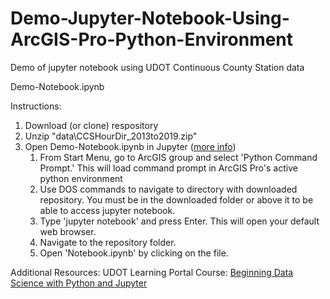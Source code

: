# Demo-Jupyter-Notebook-Using-ArcGIS-Pro-Python-Environment
Demo of jupyter notebook using UDOT Continuous County Station data

Demo-Notebook.ipynb

Instructions:
1. Download (or clone) respository
2. Unzip "data\CCSHourDir_2013to2019.zip"
3. Open Demo-Notebook.ipynb in Jupyter ([more info](https://developers.arcgis.com/python/guide/using-the-jupyter-notebook-environment/))
    1. From Start Menu, go to ArcGIS group and select 'Python Command Prompt.' This will load command prompt in ArcGIS Pro's active python environment
    2. Use DOS commands to navigate to directory with downloaded repository. You must be in the downloaded folder or above it to be able to access jupyter notebook.
    3. Type 'jupyter notebook' and press Enter. This will open your default web browser.
    4. Navigate to the repository folder.
    5. Open 'Notebook.ipynb' by clicking on the file.


Additional Resources:
UDOT Learning Portal Course: [Beginning Data Science with Python and Jupyter](https://utah-udotu_public.sabacloud.com/Saba/Web_spf/NA1PRD0101/common/ledetail/cours000000000026969)
